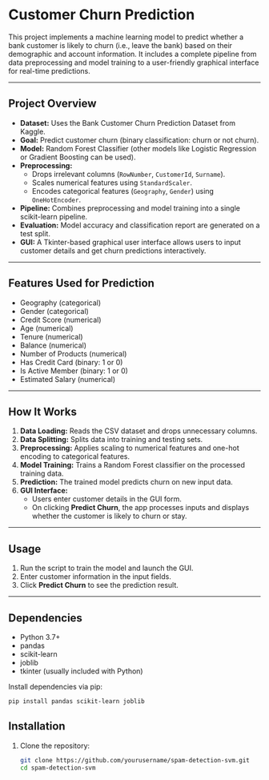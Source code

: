 # Customer Churn Prediction

This project implements a machine learning model to predict whether a bank customer is likely to churn (i.e., leave the bank) based on their demographic and account information. It includes a complete pipeline from data preprocessing and model training to a user-friendly graphical interface for real-time predictions.

---

## Project Overview

- **Dataset:** Uses the Bank Customer Churn Prediction Dataset from Kaggle.
- **Goal:** Predict customer churn (binary classification: churn or not churn).
- **Model:** Random Forest Classifier (other models like Logistic Regression or Gradient Boosting can be used).
- **Preprocessing:**
  - Drops irrelevant columns (`RowNumber`, `CustomerId`, `Surname`).
  - Scales numerical features using `StandardScaler`.
  - Encodes categorical features (`Geography`, `Gender`) using `OneHotEncoder`.
- **Pipeline:** Combines preprocessing and model training into a single scikit-learn pipeline.
- **Evaluation:** Model accuracy and classification report are generated on a test split.
- **GUI:** A Tkinter-based graphical user interface allows users to input customer details and get churn predictions interactively.

---

## Features Used for Prediction

- Geography (categorical)
- Gender (categorical)
- Credit Score (numerical)
- Age (numerical)
- Tenure (numerical)
- Balance (numerical)
- Number of Products (numerical)
- Has Credit Card (binary: 1 or 0)
- Is Active Member (binary: 1 or 0)
- Estimated Salary (numerical)

---

## How It Works

1. **Data Loading:** Reads the CSV dataset and drops unnecessary columns.
2. **Data Splitting:** Splits data into training and testing sets.
3. **Preprocessing:** Applies scaling to numerical features and one-hot encoding to categorical features.
4. **Model Training:** Trains a Random Forest classifier on the processed training data.
5. **Prediction:** The trained model predicts churn on new input data.
6. **GUI Interface:**
   - Users enter customer details in the GUI form.
   - On clicking **Predict Churn**, the app processes inputs and displays whether the customer is likely to churn or stay.

---

## Usage

1. Run the script to train the model and launch the GUI.
2. Enter customer information in the input fields.
3. Click **Predict Churn** to see the prediction result.

---

## Dependencies

- Python 3.7+
- pandas
- scikit-learn
- joblib
- tkinter (usually included with Python)

Install dependencies via pip:

```bash
pip install pandas scikit-learn joblib
```
## Installation

1. Clone the repository:

   ```bash
   git clone https://github.com/yourusername/spam-detection-svm.git
   cd spam-detection-svm

